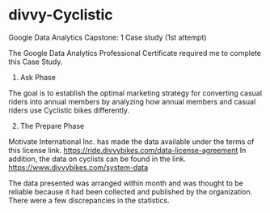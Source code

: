 # divvy-Cyclistic
Google Data Analytics Capstone: 1 Case study (1st attempt)

The Google Data Analytics Professional Certificate required me to complete this Case Study.

1) Ask Phase 

The goal is to establish the optimal marketing strategy for converting casual riders into annual members by analyzing how annual members and casual riders use Cyclistic bikes differently.

2) The Prepare Phase

Motivate International Inc. has made the data available under the terms of this license link. https://ride.divvybikes.com/data-license-agreement 
In addition, the data on cyclists can be found in the link. https://www.divvybikes.com/system-data

The data presented was arranged within month and was thought to be reliable because it had been collected and published by the organization.
There were a few discrepancies in the statistics.
